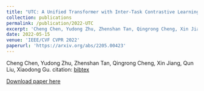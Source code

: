 ```yaml
---
title: "UTC: A Unified Transformer with Inter-Task Contrastive Learning for Visual Dialog"
collection: publications
permalink: /publication/2022-UTC
excerpt: 'Cheng Chen, Yudong Zhu, Zhenshan Tan, Qingrong Cheng, Xin Jiang, Qun Liu, Xiaodong Gu.'
date: 2022-05-15
venue: 'IEEE/CVF CVPR 2022'
paperurl: 'https://arxiv.org/abs/2205.00423'
---
```

Cheng Chen, Yudong Zhu, Zhenshan Tan, Qingrong Cheng, Xin Jiang, Qun Liu, Xiaodong Gu.
citation: [bibtex](http://fdu618lab.github.io/files/bib/UTC.txt)

[Download paper here](https://arxiv.org/abs/2205.00423)
